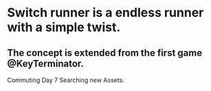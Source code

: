 # Switch runner is a endless runner with a simple twist.
## The concept is extended from the first game @KeyTerminator.

Commuting 
Day 7 Searching new Assets.
